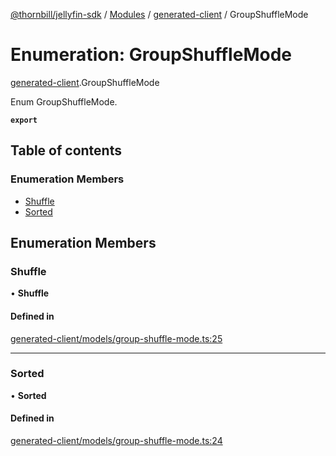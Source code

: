 [@thornbill/jellyfin-sdk](../README.md) / [Modules](../modules.md) / [generated-client](../modules/generated_client.md) / GroupShuffleMode

# Enumeration: GroupShuffleMode

[generated-client](../modules/generated_client.md).GroupShuffleMode

Enum GroupShuffleMode.

**`export`**

## Table of contents

### Enumeration Members

- [Shuffle](generated_client.GroupShuffleMode.md#shuffle)
- [Sorted](generated_client.GroupShuffleMode.md#sorted)

## Enumeration Members

### Shuffle

• **Shuffle**

#### Defined in

[generated-client/models/group-shuffle-mode.ts:25](https://github.com/thornbill/jellyfin-sdk-typescript/blob/03092f3/src/generated-client/models/group-shuffle-mode.ts#L25)

___

### Sorted

• **Sorted**

#### Defined in

[generated-client/models/group-shuffle-mode.ts:24](https://github.com/thornbill/jellyfin-sdk-typescript/blob/03092f3/src/generated-client/models/group-shuffle-mode.ts#L24)
